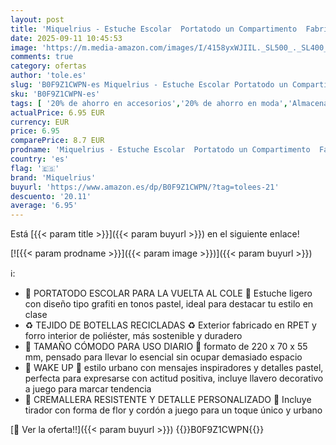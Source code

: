```yaml
---
layout: post
title: 'Miquelrius - Estuche Escolar  Portatodo un Compartimento  Fabricado con Botellas recicladas  Cierre Cremallera  Organiza tu Material Escolar para la Vuelta al Cole'
date: 2025-09-11 10:45:53
image: 'https://m.media-amazon.com/images/I/4158yxWJIIL._SL500_._SL400_.jpg'
comments: true
category: ofertas
author: 'tole.es'
slug: 'B0F9Z1CWPN-es Miquelrius - Estuche Escolar Portatodo un Compartimento...'
sku: 'B0F9Z1CWPN-es'
tags: [ '20% de ahorro en accesorios','20% de ahorro en moda','Almacenamiento de cocina y despensa','Arborist Merchandising Root','Bolsas y cestas de la compra','Buenos precios en moda','Estuches de lápices','Hogar y cocina','Joyería: -10% adicional en una selección de Moda','Luggage','Material escolar','Material escolar y educativo','Moda','Oficina y papelería','Prime Student -10% adicional en una selección de Moda','Self Service','Special Features Stores','c8538d25-3af9-48d3-aeff-5f3ce5572a36_0','c8538d25-3af9-48d3-aeff-5f3ce5572a36_4801','c8538d25-3af9-48d3-aeff-5f3ce5572a36_7601','c8538d25-3af9-48d3-aeff-5f3ce5572a36_8301','escolar','material','miquelrius','🇪🇸', ]
actualPrice: 6.95 EUR
currency: EUR
price: 6.95
comparePrice: 8.7 EUR
prodname: 'Miquelrius - Estuche Escolar  Portatodo un Compartimento  Fabricado con Botellas recicladas  Cierre Cremallera  Organiza tu Material Escolar para la Vuelta al Cole'
country: 'es'
flag: '🇪🇸'
brand: 'Miquelrius'
buyurl: 'https://www.amazon.es/dp/B0F9Z1CWPN/?tag=tolees-21'
descuento: '20.11'
average: '6.95'
---
```


Está [{{< param title >}}]({{< param buyurl >}}) en el siguiente enlace!

[![{{< param prodname >}}]({{< param image >}})]({{< param buyurl >}})

ℹ️:

- 🎨 PORTATODO ESCOLAR PARA LA VUELTA AL COLE 🎨 Estuche ligero con diseño tipo grafiti en tonos pastel, ideal para destacar tu estilo en clase
- ♻️ TEJIDO DE BOTELLAS RECICLADAS ♻️ Exterior fabricado en RPET y forro interior de poliéster, más sostenible y duradero
- 🧩 TAMAÑO CÓMODO PARA USO DIARIO 🧩 formato de 220 x 70 x 55 mm, pensado para llevar lo esencial sin ocupar demasiado espacio
- 💜 WAKE UP 💜 estilo urbano con mensajes inspiradores y detalles pastel, perfecta para expresarse con actitud positiva, incluye llavero decorativo a juego para marcar tendencia
- 🧵 CREMALLERA RESISTENTE Y DETALLE PERSONALIZADO 🧵 Incluye tirador con forma de flor y cordón a juego para un toque único y urbano

[🛒 Ver la oferta!!]({{< param buyurl >}})
{{<world>}}B0F9Z1CWPN{{</world>}}

